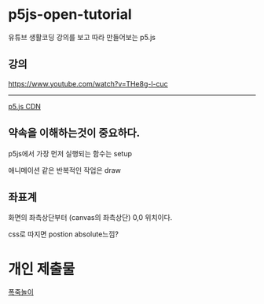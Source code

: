# p5js-open-tutorial
유튜브 생활코딩 강의를 보고 따라 만들어보는 p5.js

## 강의

https://www.youtube.com/watch?v=THe8g-l-cuc


---

[p5.js CDN](https://cdnjs.com/libraries/p5.js)

## 약속을 이해하는것이 중요하다.

p5js에서 가장 먼저 실행되는 함수는 setup

애니메이션 같은 반복적인 작업은 draw

## 좌표계

화면의 좌측상단부터 (canvas의 좌측상단) 0,0 위치이다.

css로 따지면 postion absolute느낌?


# 개인 제출물

[폭죽놀이](https://pksung1.github.io/p5js-open-tutorial/)

